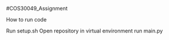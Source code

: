 #COS30049_Assignment

How to run code

Run setup.sh
Open repository in virtual environment
run main.py
